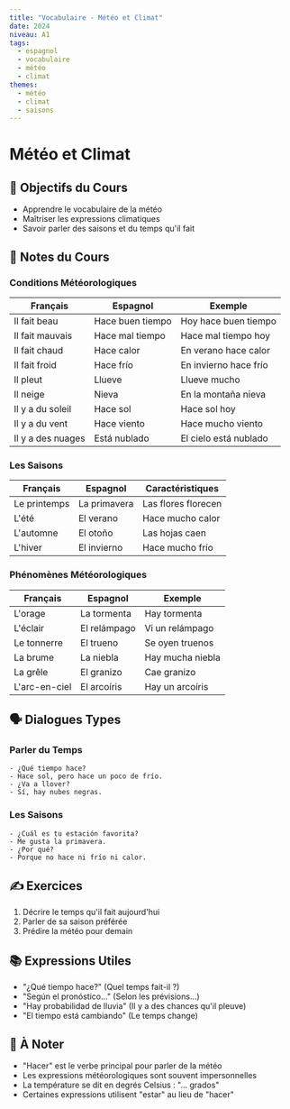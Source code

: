 ```yaml
---
title: "Vocabulaire - Météo et Climat"
date: 2024
niveau: A1
tags:
  - espagnol
  - vocabulaire
  - météo
  - climat
themes:
  - météo
  - climat
  - saisons
---
```


# Météo et Climat

## 🎯 Objectifs du Cours
- Apprendre le vocabulaire de la météo
- Maîtriser les expressions climatiques
- Savoir parler des saisons et du temps qu'il fait

## 📝 Notes du Cours

### Conditions Météorologiques
| Français | Espagnol | Exemple |
|----------|----------|----------|
| Il fait beau | Hace buen tiempo | Hoy hace buen tiempo |
| Il fait mauvais | Hace mal tiempo | Hace mal tiempo hoy |
| Il fait chaud | Hace calor | En verano hace calor |
| Il fait froid | Hace frío | En invierno hace frío |
| Il pleut | Llueve | Llueve mucho |
| Il neige | Nieva | En la montaña nieva |
| Il y a du soleil | Hace sol | Hace sol hoy |
| Il y a du vent | Hace viento | Hace mucho viento |
| Il y a des nuages | Está nublado | El cielo está nublado |

### Les Saisons
| Français | Espagnol | Caractéristiques |
|----------|----------|------------------|
| Le printemps | La primavera | Las flores florecen |
| L'été | El verano | Hace mucho calor |
| L'automne | El otoño | Las hojas caen |
| L'hiver | El invierno | Hace mucho frío |

### Phénomènes Météorologiques
| Français | Espagnol | Exemple |
|----------|----------|----------|
| L'orage | La tormenta | Hay tormenta |
| L'éclair | El relámpago | Vi un relámpago |
| Le tonnerre | El trueno | Se oyen truenos |
| La brume | La niebla | Hay mucha niebla |
| La grêle | El granizo | Cae granizo |
| L'arc-en-ciel | El arcoíris | Hay un arcoíris |

## 🗣️ Dialogues Types

### Parler du Temps
```español
- ¿Qué tiempo hace?
- Hace sol, pero hace un poco de frío.
- ¿Va a llover?
- Sí, hay nubes negras.
```

### Les Saisons
```español
- ¿Cuál es tu estación favorita?
- Me gusta la primavera.
- ¿Por qué?
- Porque no hace ni frío ni calor.
```

## ✍️ Exercices
1. Décrire le temps qu'il fait aujourd'hui
2. Parler de sa saison préférée
3. Prédire la météo pour demain

## 📚 Expressions Utiles
- "¿Qué tiempo hace?" (Quel temps fait-il ?)
- "Según el pronóstico..." (Selon les prévisions...)
- "Hay probabilidad de lluvia" (Il y a des chances qu'il pleuve)
- "El tiempo está cambiando" (Le temps change)

## 📌 À Noter
- "Hacer" est le verbe principal pour parler de la météo
- Les expressions météorologiques sont souvent impersonnelles
- La température se dit en degrés Celsius : "... grados"
- Certaines expressions utilisent "estar" au lieu de "hacer"
